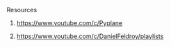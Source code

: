 Resources 

1. https://www.youtube.com/c/Pyplane

2. https://www.youtube.com/c/DanielFeldroy/playlists
